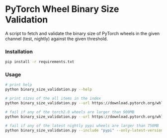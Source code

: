 # PyTorch Wheel Binary Size Validation

A script to fetch and validate the binary size of PyTorch wheels 
in the given channel (test, nightly) against the given threshold.


### Installation

```bash
pip install -r requirements.txt
```

### Usage
    
```bash
# print help
python binary_size_validation.py --help

# print sizes of the all items in the index
python binary_size_validation.py --url https://download.pytorch.org/whl/nightly/torch/

# fail if any of the torch2.0 wheels are larger than 900MB
python binary_size_validation.py --url https://download.pytorch.org/whl/nightly/torch/ --include "torch-2\.0"  --threshold 900

# fail if any of the latest nightly pypi wheels are larger than 750MB
python binary_size_validation.py --include "pypi" --only-latest-version --threshold 750
```
